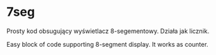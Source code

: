 # 7seg

Prosty kod obsugujący wyświetlacz 8-segementowy. Działa jak licznik.


Easy block of code supporting 8-segment display. It works as counter.
